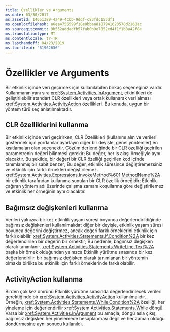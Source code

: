 ```yaml
---
title: Özellikler ve Arguments
ms.date: 03/30/2017
ms.assetid: 14651389-4a49-4cbb-9ddf-c83fdc155df1
ms.openlocfilehash: a6ea4755599f18e8bbaa8187941623578d2168ac
ms.sourcegitcommit: 9b552addadfb57fab0b9e7852ed4f1f1b8a42f8e
ms.translationtype: MT
ms.contentlocale: tr-TR
ms.lasthandoff: 04/23/2019
ms.locfileid: "61962636"
---
```

# <a name="properties-vs-arguments"></a>Özellikler ve Arguments
Bir etkinlik içinde veri geçirmek için kullanılabilen birkaç seçeneğiniz vardır. Kullanmanın yanı sıra <xref:System.Activities.InArgument>, etkinlikleri de geliştirilebilir standart CLR özellikleri veya ortak kullanarak veri alması <xref:System.Activities.ActivityAction> özellikleri. Bu konuda, uygun bir yöntem türü seç anlatılmaktadır.  
  
## <a name="using-clr-properties"></a>CLR özelliklerini kullanma  
 Bir etkinlik içinde veri geçirirken, CLR Özellikleri (kullanımı alın ve verileri göstermek için yordamlar ayarlayın diğer bir deyişle, genel yöntemler) en kısıtlamaları olan seçenektir. Çözüm derlendiğinde bir CLR özelliği geçirilen parametrenin değeri bilinmesi gerekir; Bu değer, her iş akışı örneğiyle aynı olacaktır. Bu şekilde, bir değeri bir CLR özelliği geçirilen kod içinde tanımlanmış bir sabit benzer; Bu değer, etkinlik süresince değiştiremezsiniz ve etkinlik için farklı örnekleri değiştirilemez. <xref:System.Activities.Expressions.InvokeMethod%601.MethodName%2A> bir etkinlik tarafından kullanıma sunulan bir CLR özellik örneğidir; Etkinlik çağıran yöntem adı üzerinde çalışma zamanı koşullarına göre değiştirilemez ve etkinlik her örneğinin aynı olacaktır.  
  
## <a name="using-arguments"></a>Bağımsız değişkenleri kullanma  
 Verileri yalnızca bir kez etkinlik yaşam süresi boyunca değerlendirildiğinde bağımsız değişkenleri kullanılmalıdır; diğer bir deyişle, etkinlik yaşam süresi boyunca değerini değiştirmez, ancak değeri farklı örneklerini etkinlik için farklı olabilir. <xref:System.Activities.Statements.If.Condition%2A> bir kez değerlendirilen bir değerin bir örnektir; Bu nedenle, bağımsız değişken olarak tanımlanır. <xref:System.Activities.Statements.WriteLine.Text%2A> başka bir örnek olduğundan yalnızca Etkinlik yürütme sırasında bir kez değerlendirilir, bir bağımsız değişken olarak tanımlanan bir yöntemin olmakla birlikte bu etkinlik için farklı örneklerinde farklı olabilir.  
  
## <a name="using-activityaction"></a>ActivityAction kullanma  
 Birden çok kez ömrünü Etkinlik yürütme sırasında değerlendirilecek verileri gerektiğinde bir <xref:System.Activities.ActivityAction> kullanılmalıdır. Örneğin, <xref:System.Activities.Statements.While.Condition%2A> özelliği, her yineleme için değerlendirilir <xref:System.Activities.Statements.While> döngü. Varsa bir <xref:System.Activities.InArgument> bu amaçla, döngü asla çıkış, bağımsız değişken her yinelemede hesaplanması değil ve her zaman olduğu döndürmesine aynı sonucu kullanıldı.
